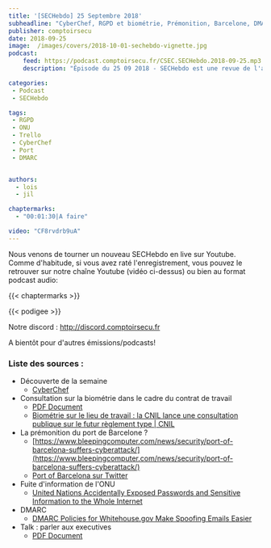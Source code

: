 ```yaml
---
title: '[SECHebdo] 25 Septembre 2018'
subheadline: "CyberChef, RGPD et biométrie, Prémonition, Barcelone, DMARC, Talk to Executives, Trello ONU, soirée comptoirsecu, etc."
publisher: comptoirsecu
date: 2018-09-25
image:  /images/covers/2018-10-01-sechebdo-vignette.jpg
podcast:
    feed: https://podcast.comptoirsecu.fr/CSEC.SECHebdo.2018-09-25.mp3
    description: "Épisode du 25 09 2018 - SECHebdo est une revue de l'actualité cybersécurité réalisée en live sur Youtube, généralement le mardi soir."

categories:
 - Podcast
 - SECHebdo

tags:
 - RGPD
 - ONU
 - Trello
 - CyberChef
 - Port
 - DMARC


authors:
  - lois
  - jil

chaptermarks:
  - "00:01:30|A faire"

video: "CF8rvdrb9uA"
---
```


Nous venons de tourner un nouveau SECHebdo en live sur Youtube. Comme d'habitude, si vous avez raté l'enregistrement, vous pouvez le retrouver sur notre chaîne Youtube (vidéo ci-dessus) ou bien au format podcast audio:

{{< chaptermarks >}}

{{< podigee >}}

Notre discord : <http://discord.comptoirsecu.fr>

A bientôt pour d'autres émissions/podcasts!

### Liste des sources :

*  Découverte de la semaine
	* [CyberChef](https://gchq.github.io/CyberChef/)
*  Consultation sur la biométrie dans le cadre du contrat de travail
	* [PDF Document](https://www.cnil.fr/sites/default/files/atoms/files/reglement_type_-_biometrie.pdf)
	* [Biométrie sur le lieu de travail : la CNIL lance une consultation publique sur le futur règlement type | CNIL](https://www.cnil.fr/fr/biometrie-sur-le-lieu-de-travail-la-cnil-lance-une-consultation-publique-sur-le-futur-reglement-type)
*  La prémonition du port de Barcelone ?
	* [https://www.bleepingcomputer.com/news/security/port-of-barcelona-suffers-cyberattack/](https://www.bleepingcomputer.com/news/security/port-of-barcelona-suffers-cyberattack/)
	* [Port of Barcelona sur Twitter](https://twitter.com/portofbarcelona/status/1042024185680326657)
*  Fuite d'information de l'ONU
	* [United Nations Accidentally Exposed Passwords and Sensitive Information to the Whole Internet](https://theintercept.com/2018/09/24/united-nations-trello-jira-google-docs-passwords/)
*  DMARC
	* [DMARC Policies for Whitehouse.gov Make Spoofing Emails Easier](https://www.bleepingcomputer.com/news/security/dmarc-policies-for-whitehousegov-make-spoofing-emails-easier/)
*  Talk : parler aux executives
	* [PDF Document](https://www.logicallysecure.com/wp-content/uploads/SANS-London-Sept18-Released-V1.pdf)

